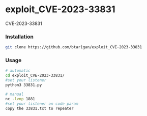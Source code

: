 # exploit_CVE-2023-33831
CVE-2023-33831

### Installation

```bash
git clone https://github.com/btar1gan/exploit_CVE-2023-33831
```
    
### Usage

```bash
# automatic
cd exploit_CVE-2023-33831/
#set your listener
python3 33831.py

# manual
nc -lvnp 1881
#set your listener on code param
copy the 33831.txt to repeater
```
